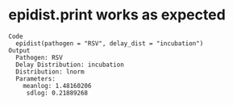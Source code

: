 # epidist.print works as expected

    Code
      epidist(pathogen = "RSV", delay_dist = "incubation")
    Output
      Pathogen: RSV
      Delay Distribution: incubation
      Distribution: lnorm
      Parameters:
        meanlog: 1.48160206
         sdlog: 0.21889268


